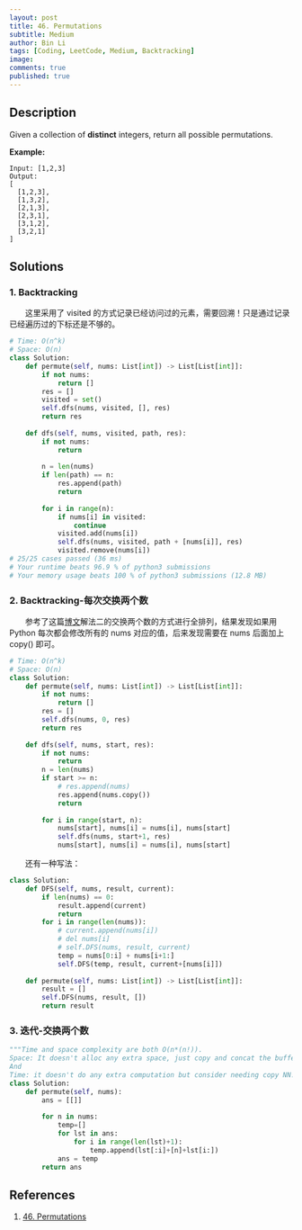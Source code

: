 ```yaml
---
layout: post
title: 46. Permutations
subtitle: Medium
author: Bin Li
tags: [Coding, LeetCode, Medium, Backtracking]
image: 
comments: true
published: true
---
```


## Description

Given a collection of **distinct** integers, return all possible permutations.

**Example:**

```
Input: [1,2,3]
Output:
[
  [1,2,3],
  [1,3,2],
  [2,1,3],
  [2,3,1],
  [3,1,2],
  [3,2,1]
]
```

## Solutions
### 1. Backtracking

　　这里采用了 visited 的方式记录已经访问过的元素，需要回溯！只是通过记录已经遍历过的下标还是不够的。

```python
# Time: O(n^k)
# Space: O(n)
class Solution:
    def permute(self, nums: List[int]) -> List[List[int]]:
        if not nums:
            return []
        res = []
        visited = set()
        self.dfs(nums, visited, [], res)
        return res
    
    def dfs(self, nums, visited, path, res):
        if not nums:
            return
        
        n = len(nums)
        if len(path) == n:
            res.append(path)
            return
        
        for i in range(n):
            if nums[i] in visited:
                continue
            visited.add(nums[i])
            self.dfs(nums, visited, path + [nums[i]], res)
            visited.remove(nums[i])
# 25/25 cases passed (36 ms)
# Your runtime beats 96.9 % of python3 submissions
# Your memory usage beats 100 % of python3 submissions (12.8 MB)
```

### 2. Backtracking-每次交换两个数
　　参考了这篇[博文](https://www.cnblogs.com/grandyang/p/4358848.html)解法二的交换两个数的方式进行全排列，结果发现如果用 Python 每次都会修改所有的 nums 对应的值，后来发现需要在 nums 后面加上 copy() 即可。

```python
# Time: O(n^k)
# Space: O(n)
class Solution:
    def permute(self, nums: List[int]) -> List[List[int]]:
        if not nums:
            return []
        res = []
        self.dfs(nums, 0, res)
        return res
    
    def dfs(self, nums, start, res):
        if not nums:
            return 
        n = len(nums)
        if start >= n:
            # res.append(nums)
            res.append(nums.copy())
            return
        
        for i in range(start, n):
            nums[start], nums[i] = nums[i], nums[start]
            self.dfs(nums, start+1, res)
            nums[start], nums[i] = nums[i], nums[start]
```

　　还有一种写法：

```python
class Solution:
    def DFS(self, nums, result, current):
        if len(nums) == 0:
            result.append(current)
            return
        for i in range(len(nums)):
            # current.append(nums[i])
            # del nums[i]
            # self.DFS(nums, result, current)
            temp = nums[0:i] + nums[i+1:]
            self.DFS(temp, result, current+[nums[i]])
    
    def permute(self, nums: List[int]) -> List[List[int]]:
        result = []
        self.DFS(nums, result, [])
        return result
```

### 3. 迭代-交换两个数

```python
"""Time and space complexity are both O(n*(n!)).
Space: It doesn't alloc any extra space, just copy and concat the buffers to form the output. There is n! output and each has n elements.
And
Time: it doesn't do any extra computation but consider needing copy NN! elements. So time complexity is also O(NN!)"""
class Solution:
    def permute(self, nums):
        ans = [[]]
        
        for n in nums:
            temp=[]
            for lst in ans:
                for i in range(len(lst)+1):
                    temp.append(lst[:i]+[n]+lst[i:])
            ans = temp
        return ans
```

## References
1. [46. Permutations](https://leetcode.com/problems/permutations/description/)